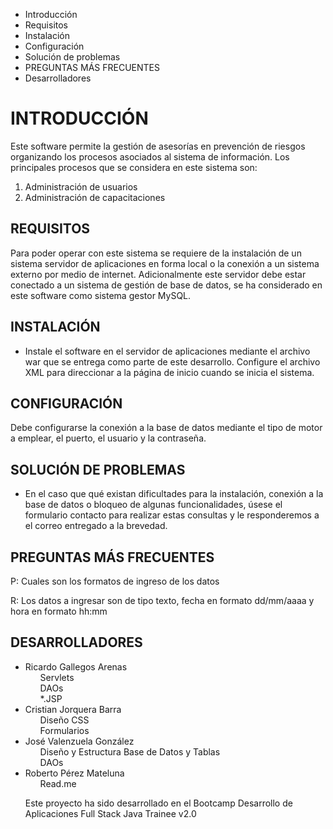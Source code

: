 * Introducción
* Requisitos	
* Instalación
* Configuración
* Solución de problemas
* PREGUNTAS MÁS FRECUENTES
* Desarrolladores


<h1> INTRODUCCIÓN </h1>

Este software permite la gestión de asesorías en prevención de riesgos organizando los procesos asociados al sistema de información. Los principales procesos que se considera en este sistema son:
1. Administración de usuarios
2. Administración de capacitaciones

<h2> REQUISITOS </h2>

Para poder operar con este sistema se requiere de la instalación de un sistema servidor de aplicaciones en forma local o la conexión a un sistema externo por medio de internet. Adicionalmente este servidor debe estar conectado a un sistema de gestión de base de datos, se ha considerado en este software como sistema gestor MySQL.

<h2> INSTALACIÓN </h2>
 
* Instale el software en el servidor de aplicaciones mediante el archivo war que se entrega como parte de este desarrollo. Configure el archivo XML para direccionar a la página de inicio cuando se inicia el sistema.

<h2> CONFIGURACIÓN </h2>
 
Debe configurarse la conexión a la base de datos mediante el tipo de motor a emplear, el puerto, el usuario y la contraseña.

<h2> SOLUCIÓN DE PROBLEMAS </h2>

* En el caso que qué existan dificultades para la instalación, conexión a la base de datos o bloqueo de algunas funcionalidades, úsese el formulario  contacto para realizar estas consultas y le responderemos a el correo entregado a la brevedad.

<h2> PREGUNTAS MÁS FRECUENTES </h2>

P: Cuales son los formatos de ingreso de los datos

R: Los datos a ingresar son de tipo texto, fecha en formato dd/mm/aaaa y hora en formato hh:mm


<h2> DESARROLLADORES </h2>
<ul>
<li>
Ricardo Gallegos Arenas
<ul>
Servlets
</ul>
<ul>
DAOs
</ul>
<ul>
*.JSP
</ul>
</li>
<li>
Cristian Jorquera Barra
<ul>
Diseño CSS
</ul>
<ul>
Formularios
</ul>
</li>
<li>
José Valenzuela González
<ul>
Diseño y Estructura Base de Datos y Tablas
</ul>
<ul>
DAOs
</ul>
</li>
<li>
Roberto Pérez Mateluna
<ul>
Read.me
</ul>
</li>
</ul>

<ul>
Este proyecto ha sido desarrollado en el Bootcamp Desarrollo de Aplicaciones Full Stack Java Trainee v2.0
</ul>
